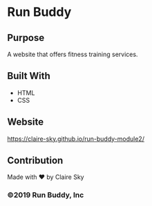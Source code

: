 # Run Buddy

## Purpose
A website that offers fitness training services.

## Built With
* HTML
* CSS

## Website
https://claire-sky.github.io/run-buddy-module2/

## Contribution
Made with ❤️ by Claire Sky

### ©️2019 Run Buddy, Inc 
